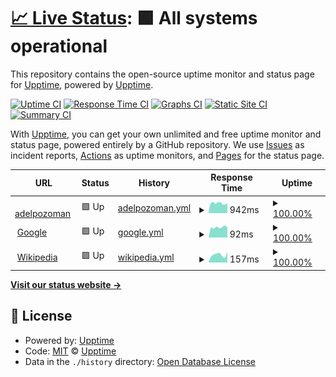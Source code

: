 # [📈 Live Status](https://upptime.github.io/upptime): <!--live status--> **🟩 All systems operational**

This repository contains the open-source uptime monitor and status page for [Upptime](https://upptime.js.org), powered by [Upptime](https://github.com/upptime/upptime).

[![Uptime CI](https://github.com/adelpozoman/status/workflows/Uptime%20CI/badge.svg)](https://github.com/adelpozoman/status/actions?query=workflow%3A%22Uptime+CI%22)
[![Response Time CI](https://github.com/adelpozoman/status/workflows/Response%20Time%20CI/badge.svg)](https://github.com/adelpozoman/status/actions?query=workflow%3A%22Response+Time+CI%22)
[![Graphs CI](https://github.com/adelpozoman/status/workflows/Graphs%20CI/badge.svg)](https://github.com/adelpozoman/status/actions?query=workflow%3A%22Graphs+CI%22)
[![Static Site CI](https://github.com/adelpozoman/status/workflows/Static%20Site%20CI/badge.svg)](https://github.com/adelpozoman/status/actions?query=workflow%3A%22Static+Site+CI%22)
[![Summary CI](https://github.com/adelpozoman/status/workflows/Summary%20CI/badge.svg)](https://github.com/adelpozoman/status/actions?query=workflow%3A%22Summary+CI%22)

With [Upptime](https://upptime.js.org), you can get your own unlimited and free uptime monitor and status page, powered entirely by a GitHub repository. We use [Issues](https://github.com/upptime/upptime/issues) as incident reports, [Actions](https://github.com/adelpozoman/status/actions) as uptime monitors, and [Pages](https://upptime.github.io/upptime) for the status page.

<!--start: status pages-->
<!-- This summary is generated by Upptime (https://github.com/upptime/upptime) -->
<!-- Do not edit this manually, your changes will be overwritten -->
<!-- prettier-ignore -->
| URL | Status | History | Response Time | Uptime |
| --- | ------ | ------- | ------------- | ------ |
| <img alt="" src="https://icons.duckduckgo.com/ip3/adelpozoman.es.ico" height="13"> [adelpozoman](https://adelpozoman.es) | 🟩 Up | [adelpozoman.yml](https://github.com/adelpozoman/status/commits/HEAD/history/adelpozoman.yml) | <details><summary><img alt="Response time graph" src="./graphs/adelpozoman/response-time-week.png" height="20"> 942ms</summary><br><a href="https://adelpozoman.github.io/status/history/adelpozoman"><img alt="Response time 726" src="https://img.shields.io/endpoint?url=https%3A%2F%2Fraw.githubusercontent.com%2Fadelpozoman%2Fstatus%2FHEAD%2Fapi%2Fadelpozoman%2Fresponse-time.json"></a><br><a href="https://adelpozoman.github.io/status/history/adelpozoman"><img alt="24-hour response time 975" src="https://img.shields.io/endpoint?url=https%3A%2F%2Fraw.githubusercontent.com%2Fadelpozoman%2Fstatus%2FHEAD%2Fapi%2Fadelpozoman%2Fresponse-time-day.json"></a><br><a href="https://adelpozoman.github.io/status/history/adelpozoman"><img alt="7-day response time 942" src="https://img.shields.io/endpoint?url=https%3A%2F%2Fraw.githubusercontent.com%2Fadelpozoman%2Fstatus%2FHEAD%2Fapi%2Fadelpozoman%2Fresponse-time-week.json"></a><br><a href="https://adelpozoman.github.io/status/history/adelpozoman"><img alt="30-day response time 817" src="https://img.shields.io/endpoint?url=https%3A%2F%2Fraw.githubusercontent.com%2Fadelpozoman%2Fstatus%2FHEAD%2Fapi%2Fadelpozoman%2Fresponse-time-month.json"></a><br><a href="https://adelpozoman.github.io/status/history/adelpozoman"><img alt="1-year response time 726" src="https://img.shields.io/endpoint?url=https%3A%2F%2Fraw.githubusercontent.com%2Fadelpozoman%2Fstatus%2FHEAD%2Fapi%2Fadelpozoman%2Fresponse-time-year.json"></a></details> | <details><summary><a href="https://adelpozoman.github.io/status/history/adelpozoman">100.00%</a></summary><a href="https://adelpozoman.github.io/status/history/adelpozoman"><img alt="All-time uptime 94.23%" src="https://img.shields.io/endpoint?url=https%3A%2F%2Fraw.githubusercontent.com%2Fadelpozoman%2Fstatus%2FHEAD%2Fapi%2Fadelpozoman%2Fuptime.json"></a><br><a href="https://adelpozoman.github.io/status/history/adelpozoman"><img alt="24-hour uptime 100.00%" src="https://img.shields.io/endpoint?url=https%3A%2F%2Fraw.githubusercontent.com%2Fadelpozoman%2Fstatus%2FHEAD%2Fapi%2Fadelpozoman%2Fuptime-day.json"></a><br><a href="https://adelpozoman.github.io/status/history/adelpozoman"><img alt="7-day uptime 100.00%" src="https://img.shields.io/endpoint?url=https%3A%2F%2Fraw.githubusercontent.com%2Fadelpozoman%2Fstatus%2FHEAD%2Fapi%2Fadelpozoman%2Fuptime-week.json"></a><br><a href="https://adelpozoman.github.io/status/history/adelpozoman"><img alt="30-day uptime 99.71%" src="https://img.shields.io/endpoint?url=https%3A%2F%2Fraw.githubusercontent.com%2Fadelpozoman%2Fstatus%2FHEAD%2Fapi%2Fadelpozoman%2Fuptime-month.json"></a><br><a href="https://adelpozoman.github.io/status/history/adelpozoman"><img alt="1-year uptime 94.23%" src="https://img.shields.io/endpoint?url=https%3A%2F%2Fraw.githubusercontent.com%2Fadelpozoman%2Fstatus%2FHEAD%2Fapi%2Fadelpozoman%2Fuptime-year.json"></a></details>
| <img alt="" src="https://icons.duckduckgo.com/ip3/www.google.com.ico" height="13"> [Google](https://www.google.com) | 🟩 Up | [google.yml](https://github.com/adelpozoman/status/commits/HEAD/history/google.yml) | <details><summary><img alt="Response time graph" src="./graphs/google/response-time-week.png" height="20"> 92ms</summary><br><a href="https://adelpozoman.github.io/status/history/google"><img alt="Response time 110" src="https://img.shields.io/endpoint?url=https%3A%2F%2Fraw.githubusercontent.com%2Fadelpozoman%2Fstatus%2FHEAD%2Fapi%2Fgoogle%2Fresponse-time.json"></a><br><a href="https://adelpozoman.github.io/status/history/google"><img alt="24-hour response time 159" src="https://img.shields.io/endpoint?url=https%3A%2F%2Fraw.githubusercontent.com%2Fadelpozoman%2Fstatus%2FHEAD%2Fapi%2Fgoogle%2Fresponse-time-day.json"></a><br><a href="https://adelpozoman.github.io/status/history/google"><img alt="7-day response time 92" src="https://img.shields.io/endpoint?url=https%3A%2F%2Fraw.githubusercontent.com%2Fadelpozoman%2Fstatus%2FHEAD%2Fapi%2Fgoogle%2Fresponse-time-week.json"></a><br><a href="https://adelpozoman.github.io/status/history/google"><img alt="30-day response time 95" src="https://img.shields.io/endpoint?url=https%3A%2F%2Fraw.githubusercontent.com%2Fadelpozoman%2Fstatus%2FHEAD%2Fapi%2Fgoogle%2Fresponse-time-month.json"></a><br><a href="https://adelpozoman.github.io/status/history/google"><img alt="1-year response time 110" src="https://img.shields.io/endpoint?url=https%3A%2F%2Fraw.githubusercontent.com%2Fadelpozoman%2Fstatus%2FHEAD%2Fapi%2Fgoogle%2Fresponse-time-year.json"></a></details> | <details><summary><a href="https://adelpozoman.github.io/status/history/google">100.00%</a></summary><a href="https://adelpozoman.github.io/status/history/google"><img alt="All-time uptime 100.00%" src="https://img.shields.io/endpoint?url=https%3A%2F%2Fraw.githubusercontent.com%2Fadelpozoman%2Fstatus%2FHEAD%2Fapi%2Fgoogle%2Fuptime.json"></a><br><a href="https://adelpozoman.github.io/status/history/google"><img alt="24-hour uptime 100.00%" src="https://img.shields.io/endpoint?url=https%3A%2F%2Fraw.githubusercontent.com%2Fadelpozoman%2Fstatus%2FHEAD%2Fapi%2Fgoogle%2Fuptime-day.json"></a><br><a href="https://adelpozoman.github.io/status/history/google"><img alt="7-day uptime 100.00%" src="https://img.shields.io/endpoint?url=https%3A%2F%2Fraw.githubusercontent.com%2Fadelpozoman%2Fstatus%2FHEAD%2Fapi%2Fgoogle%2Fuptime-week.json"></a><br><a href="https://adelpozoman.github.io/status/history/google"><img alt="30-day uptime 100.00%" src="https://img.shields.io/endpoint?url=https%3A%2F%2Fraw.githubusercontent.com%2Fadelpozoman%2Fstatus%2FHEAD%2Fapi%2Fgoogle%2Fuptime-month.json"></a><br><a href="https://adelpozoman.github.io/status/history/google"><img alt="1-year uptime 100.00%" src="https://img.shields.io/endpoint?url=https%3A%2F%2Fraw.githubusercontent.com%2Fadelpozoman%2Fstatus%2FHEAD%2Fapi%2Fgoogle%2Fuptime-year.json"></a></details>
| <img alt="" src="https://icons.duckduckgo.com/ip3/en.wikipedia.org.ico" height="13"> [Wikipedia](https://en.wikipedia.org) | 🟩 Up | [wikipedia.yml](https://github.com/adelpozoman/status/commits/HEAD/history/wikipedia.yml) | <details><summary><img alt="Response time graph" src="./graphs/wikipedia/response-time-week.png" height="20"> 157ms</summary><br><a href="https://adelpozoman.github.io/status/history/wikipedia"><img alt="Response time 245" src="https://img.shields.io/endpoint?url=https%3A%2F%2Fraw.githubusercontent.com%2Fadelpozoman%2Fstatus%2FHEAD%2Fapi%2Fwikipedia%2Fresponse-time.json"></a><br><a href="https://adelpozoman.github.io/status/history/wikipedia"><img alt="24-hour response time 153" src="https://img.shields.io/endpoint?url=https%3A%2F%2Fraw.githubusercontent.com%2Fadelpozoman%2Fstatus%2FHEAD%2Fapi%2Fwikipedia%2Fresponse-time-day.json"></a><br><a href="https://adelpozoman.github.io/status/history/wikipedia"><img alt="7-day response time 157" src="https://img.shields.io/endpoint?url=https%3A%2F%2Fraw.githubusercontent.com%2Fadelpozoman%2Fstatus%2FHEAD%2Fapi%2Fwikipedia%2Fresponse-time-week.json"></a><br><a href="https://adelpozoman.github.io/status/history/wikipedia"><img alt="30-day response time 223" src="https://img.shields.io/endpoint?url=https%3A%2F%2Fraw.githubusercontent.com%2Fadelpozoman%2Fstatus%2FHEAD%2Fapi%2Fwikipedia%2Fresponse-time-month.json"></a><br><a href="https://adelpozoman.github.io/status/history/wikipedia"><img alt="1-year response time 245" src="https://img.shields.io/endpoint?url=https%3A%2F%2Fraw.githubusercontent.com%2Fadelpozoman%2Fstatus%2FHEAD%2Fapi%2Fwikipedia%2Fresponse-time-year.json"></a></details> | <details><summary><a href="https://adelpozoman.github.io/status/history/wikipedia">100.00%</a></summary><a href="https://adelpozoman.github.io/status/history/wikipedia"><img alt="All-time uptime 100.00%" src="https://img.shields.io/endpoint?url=https%3A%2F%2Fraw.githubusercontent.com%2Fadelpozoman%2Fstatus%2FHEAD%2Fapi%2Fwikipedia%2Fuptime.json"></a><br><a href="https://adelpozoman.github.io/status/history/wikipedia"><img alt="24-hour uptime 100.00%" src="https://img.shields.io/endpoint?url=https%3A%2F%2Fraw.githubusercontent.com%2Fadelpozoman%2Fstatus%2FHEAD%2Fapi%2Fwikipedia%2Fuptime-day.json"></a><br><a href="https://adelpozoman.github.io/status/history/wikipedia"><img alt="7-day uptime 100.00%" src="https://img.shields.io/endpoint?url=https%3A%2F%2Fraw.githubusercontent.com%2Fadelpozoman%2Fstatus%2FHEAD%2Fapi%2Fwikipedia%2Fuptime-week.json"></a><br><a href="https://adelpozoman.github.io/status/history/wikipedia"><img alt="30-day uptime 100.00%" src="https://img.shields.io/endpoint?url=https%3A%2F%2Fraw.githubusercontent.com%2Fadelpozoman%2Fstatus%2FHEAD%2Fapi%2Fwikipedia%2Fuptime-month.json"></a><br><a href="https://adelpozoman.github.io/status/history/wikipedia"><img alt="1-year uptime 100.00%" src="https://img.shields.io/endpoint?url=https%3A%2F%2Fraw.githubusercontent.com%2Fadelpozoman%2Fstatus%2FHEAD%2Fapi%2Fwikipedia%2Fuptime-year.json"></a></details>

<!--end: status pages-->

[**Visit our status website →**](https://upptime.github.io/upptime)

## 📄 License

- Powered by: [Upptime](https://github.com/upptime/upptime)
- Code: [MIT](./LICENSE) © [Upptime](https://upptime.js.org)
- Data in the `./history` directory: [Open Database License](https://opendatacommons.org/licenses/odbl/1-0/)
